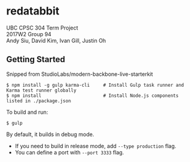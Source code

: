 # redatabbit
UBC CPSC 304 Term Project  
2017W2 Group 94  
Andy Siu, David Kim, Ivan Gill, Justin Oh  
  
## Getting Started
Snipped from StudioLabs/modern-backbone-live-starterkit

```shell
$ npm install -g gulp karma-cli     # Install Gulp task runner and Karma test runner globally
$ npm install                       # Install Node.js components listed in ./package.json
```

To build and run:  

```shell
$ gulp
```

By default, it builds in debug mode.

* If you need to build in release mode, add `--type production` flag.
* You can define a port with `--port 3333` flag.